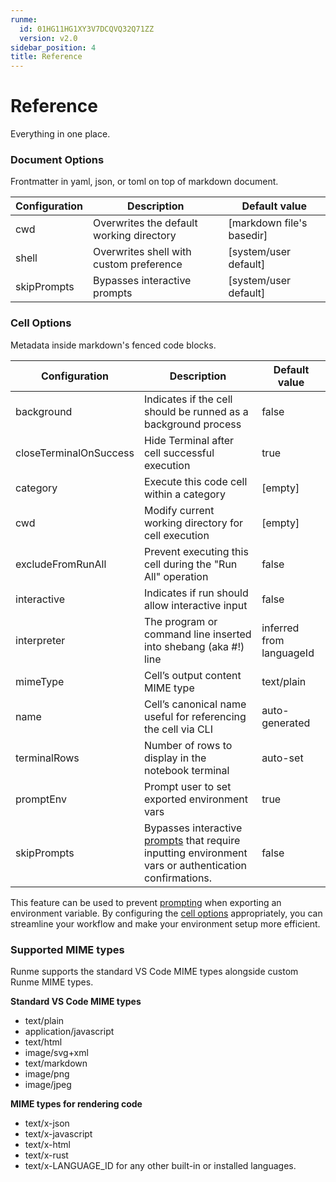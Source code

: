 ```yaml
---
runme:
  id: 01HG11HG1XY3V7DCQVQ32Q71ZZ
  version: v2.0
sidebar_position: 4
title: Reference
---
```


# Reference

Everything in one place.

### **Document Options**

Frontmatter in yaml, json, or toml on top of markdown document.

| Configuration  | Description                              | Default value             |
| ------------- | ----------------------------------------- | ------------------------- |
| cwd           | Overwrites the default working directory  | [markdown file's basedir] |
| shell         | Overwrites shell with custom preference   | [system/user default]     |
| skipPrompts   | Bypasses interactive prompts              | [system/user default]     |

### **Cell Options**

Metadata inside markdown's fenced code blocks.

| Configuration          | Description                                                     | Default value            |
| ---------------------- | --------------------------------------------------------------- | ------------------------ |
| background             | Indicates if the cell should be runned as a background process  | false                    |
| closeTerminalOnSuccess | Hide Terminal after cell successful execution                   | true                     |
| category               | Execute this code cell within a category                        | [empty]                  |
| cwd                    | Modify current working directory for cell execution             | [empty]                  |
| excludeFromRunAll      | Prevent executing this cell during the "Run All" operation      | false                    |
| interactive            | Indicates if run should allow interactive input                 | false                    |
| interpreter            | The program or command line inserted into shebang (aka #!) line | inferred from languageId |
| mimeType               | Cell’s output content MIME type                                 | text/plain               |
| name                   | Cell’s canonical name useful for referencing the cell via CLI   | auto-generated           |
| terminalRows           | Number of rows to display in the notebook terminal              | auto-set                 |
| promptEnv              | Prompt user to set exported environment vars                    | true                     |
| skipPrompts            | Bypasses interactive [prompts](../configuration/cell-level) that require inputting environment vars or authentication confirmations. |false     |

<Infobox type="sidenote" title="SkipPrompts">

This feature can be used to prevent [prompting](../configuration/document-level) when exporting an environment variable. By configuring the [cell options](../configuration/cell-level) appropriately, you can streamline your workflow and make your environment setup more efficient.

</Infobox>

### **Supported MIME types**

Runme supports the standard VS Code MIME types alongside custom Runme MIME types.

**Standard VS Code MIME types**

- text/plain
- application/javascript
- text/html
- image/svg+xml
- text/markdown
- image/png
- image/jpeg

**MIME types for rendering code**

- text/x-json
- text/x-javascript
- text/x-html
- text/x-rust
- text/x-LANGUAGE_ID for any other built-in or installed languages.
